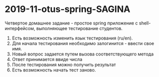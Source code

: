 # 2019-11-otus-spring-SAGINA

Четвертое домашнее задание - простое spring приложение с shell-интерфейсом, выполняющее тестирование студентов.
1) Есть возможность изменить язык тестирования (ru/en).
2) Для начала тестирования необходимо залогинится - ввести свое имя.
3) Новый вопрос задается путем вызова соответствующего метода
4) Ответ принимается ввиде числа
5) После тестирования можно получить результат
6) Есть возможность начать тест заново.